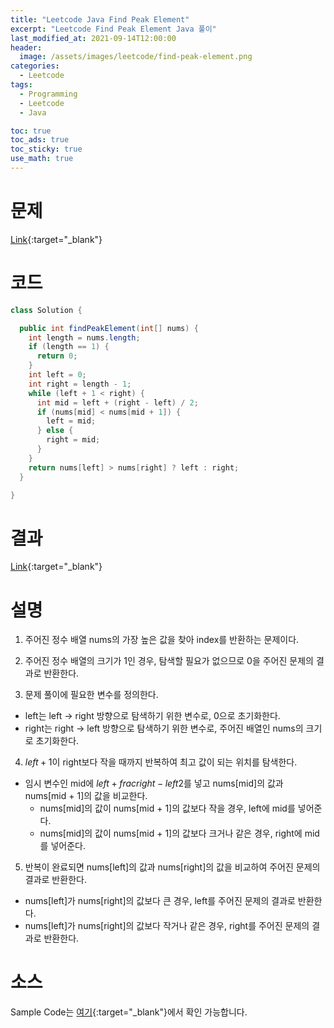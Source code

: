 ```yaml
---
title: "Leetcode Java Find Peak Element"
excerpt: "Leetcode Find Peak Element Java 풀이"
last_modified_at: 2021-09-14T12:00:00
header:
  image: /assets/images/leetcode/find-peak-element.png
categories:
  - Leetcode
tags:
  - Programming
  - Leetcode
  - Java

toc: true
toc_ads: true
toc_sticky: true
use_math: true
---
```

# 문제
[Link](https://leetcode.com/problems/find-peak-element/){:target="_blank"}

# 코드
```java
class Solution {

  public int findPeakElement(int[] nums) {
    int length = nums.length;
    if (length == 1) {
      return 0;
    }
    int left = 0;
    int right = length - 1;
    while (left + 1 < right) {
      int mid = left + (right - left) / 2;
      if (nums[mid] < nums[mid + 1]) {
        left = mid;
      } else {
        right = mid;
      }
    }
    return nums[left] > nums[right] ? left : right;
  }

}
```

# 결과
[Link](https://leetcode.com/submissions/detail/554511647/){:target="_blank"}

# 설명
1. 주어진 정수 배열 nums의 가장 높은 값을 찾아 index를 반환하는 문제이다.

2. 주어진 정수 배열의 크기가 1인 경우, 탐색할 필요가 없으므로 0을 주어진 문제의 결과로 반환한다.

3. 문제 풀이에 필요한 변수를 정의한다.
- left는 left -> right 방향으로 탐색하기 위한 변수로, 0으로 초기화한다.
- right는 right -> left 방향으로 탐색하기 위한 변수로, 주어진 배열인 nums의 크기로 초기화한다.

4. $left + 1$이 right보다 작을 때까지 반복하여 최고 값이 되는 위치를 탐색한다.
- 임시 변수인 mid에 $left + frac{right - left}{2}$를 넣고 nums[mid]의 값과 nums[mid + 1]의 값을 비교한다.
  - nums[mid]의 값이 nums[mid + 1]의 값보다 작을 경우, left에 mid를 넣어준다.
  - nums[mid]의 값이 nums[mid + 1]의 값보다 크거나 같은 경우, right에 mid를 넣어준다.

5. 반복이 완료되면 nums[left]의 값과 nums[right]의 값을 비교하여 주어진 문제의 결과로 반환한다.
- nums[left]가 nums[right]의 값보다 큰 경우, left를 주어진 문제의 결과로 반환한다.
- nums[left]가 nums[right]의 값보다 작거나 같은 경우, right를 주어진 문제의 결과로 반환한다.

# 소스
Sample Code는 [여기](https://github.com/GracefulSoul/leetcode/blob/master/src/main/java/gracefulsoul/problems/FindPeakElement.java){:target="_blank"}에서 확인 가능합니다.